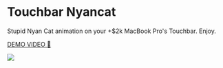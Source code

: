 # Touchbar Nyancat
Stupid Nyan Cat animation on your +$2k MacBook Pro's Touchbar. Enjoy.

[DEMO VIDEO 📼](https://www.youtube.com/watch?v=E7Or2M7XUb4)



![](http://i.imgur.com/mHYg4vE.jpeg)



